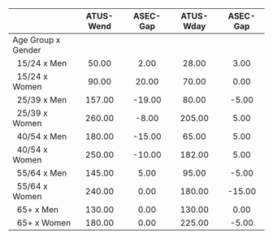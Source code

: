 
|                      |    ATUS-Wend |     ASEC-Gap |    ATUS-Wday |     ASEC-Gap |
| -------------------- | :----------: | :----------: | :----------: | :----------: |
| Age Group x Gender   |              |              |              |              |
| &nbsp;&nbsp;15/24 x Men |        50.00 |         2.00 |        28.00 |         3.00 |
| &nbsp;&nbsp;15/24 x Women |        90.00 |        20.00 |        70.00 |         0.00 |
| &nbsp;&nbsp;25/39 x Men |       157.00 |       -19.00 |        80.00 |        -5.00 |
| &nbsp;&nbsp;25/39 x Women |       260.00 |        -8.00 |       205.00 |         5.00 |
| &nbsp;&nbsp;40/54 x Men |       180.00 |       -15.00 |        65.00 |         5.00 |
| &nbsp;&nbsp;40/54 x Women |       250.00 |       -10.00 |       182.00 |         5.00 |
| &nbsp;&nbsp;55/64 x Men |       145.00 |         5.00 |        95.00 |        -5.00 |
| &nbsp;&nbsp;55/64 x Women |       240.00 |         0.00 |       180.00 |       -15.00 |
| &nbsp;&nbsp;65+ x Men |       130.00 |         0.00 |       130.00 |         0.00 |
| &nbsp;&nbsp;65+ x Women |       180.00 |         0.00 |       225.00 |        -5.00 |

